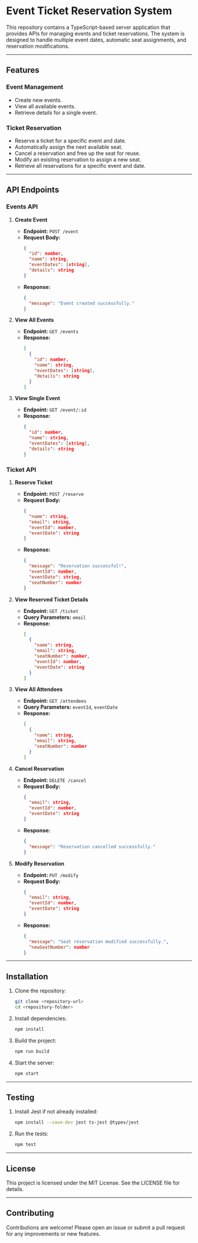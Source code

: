 # Event Ticket Reservation System

This repository contains a TypeScript-based server application that provides APIs for managing events and ticket reservations. The system is designed to handle multiple event dates, automatic seat assignments, and reservation modifications.

---

## Features

### Event Management

- Create new events.
- View all available events.
- Retrieve details for a single event.

### Ticket Reservation

- Reserve a ticket for a specific event and date.
- Automatically assign the next available seat.
- Cancel a reservation and free up the seat for reuse.
- Modify an existing reservation to assign a new seat.
- Retrieve all reservations for a specific event and date.

---

## API Endpoints

### Events API

1. **Create Event**

   - **Endpoint:** `POST /event`
   - **Request Body:**
     ```json
     {
       "id": number,
       "name": string,
       "eventDates": [string],
       "details": string
     }
     ```
   - **Response:**
     ```json
     {
       "message": "Event created successfully."
     }
     ```

2. **View All Events**

   - **Endpoint:** `GET /events`
   - **Response:**
     ```json
     [
       {
         "id": number,
         "name": string,
         "eventDates": [string],
         "details": string
       }
     ]
     ```

3. **View Single Event**
   - **Endpoint:** `GET /event/:id`
   - **Response:**
     ```json
     {
       "id": number,
       "name": string,
       "eventDates": [string],
       "details": string
     }
     ```

### Ticket API

1. **Reserve Ticket**

   - **Endpoint:** `POST /reserve`
   - **Request Body:**
     ```json
     {
       "name": string,
       "email": string,
       "eventId": number,
       "eventDate": string
     }
     ```
   - **Response:**
     ```json
     {
       "message": "Reservation successful!",
       "eventId": number,
       "eventDate": string,
       "seatNumber": number
     }
     ```

2. **View Reserved Ticket Details**

   - **Endpoint:** `GET /ticket`
   - **Query Parameters:** `email`
   - **Response:**
     ```json
     [
       {
         "name": string,
         "email": string,
         "seatNumber": number,
         "eventId": number,
         "eventDate": string
       }
     ]
     ```

3. **View All Attendees**

   - **Endpoint:** `GET /attendees`
   - **Query Parameters:** `eventId`, `eventDate`
   - **Response:**
     ```json
     [
       {
         "name": string,
         "email": string,
         "seatNumber": number
       }
     ]
     ```

4. **Cancel Reservation**

   - **Endpoint:** `DELETE /cancel`
   - **Request Body:**
     ```json
     {
       "email": string,
       "eventId": number,
       "eventDate": string
     }
     ```
   - **Response:**
     ```json
     {
       "message": "Reservation cancelled successfully."
     }
     ```

5. **Modify Reservation**
   - **Endpoint:** `PUT /modify`
   - **Request Body:**
     ```json
     {
       "email": string,
       "eventId": number,
       "eventDate": string
     }
     ```
   - **Response:**
     ```json
     {
       "message": "Seat reservation modified successfully.",
       "newSeatNumber": number
     }
     ```

---

## Installation

1. Clone the repository:

   ```bash
   git clone <repository-url>
   cd <repository-folder>
   ```

2. Install dependencies:

   ```bash
   npm install
   ```

3. Build the project:

   ```bash
   npm run build
   ```

4. Start the server:
   ```bash
   npm start
   ```

---

## Testing

1. Install Jest if not already installed:

   ```bash
   npm install --save-dev jest ts-jest @types/jest
   ```

2. Run the tests:
   ```bash
   npm test
   ```

---

## License

This project is licensed under the MIT License. See the LICENSE file for details.

---

## Contributing

Contributions are welcome! Please open an issue or submit a pull request for any improvements or new features.
